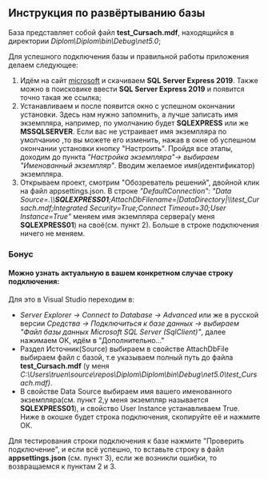 <h2>Инструкция по развёртыванию базы</h2>

База представляет собой файл <b>test_Cursach.mdf</b>, находящийся в директории <i>Diplom\Diplom\bin\Debug\net5.0</i>;

Для успешного подключения базы и правильной работы приложения делаем следующее:
<ol>
<li>Идём на сайт <a href="https://docs.microsoft.com/ru-ru/sql/database-engine/configure-windows/sql-server-express-localdb?view=sql-server-ver15">microsoft</a> и скачиваем <b>SQL Server Express 2019</b>. 
Также можно в поисковике ввести <b>SQL Server Express 2019</b> и появится точно такая же ссылка;</li>

<li>Устанавливаем и после появится окно с успешном окончании установки. Здесь нам нужно запомнить, а лучше записать имя экземпляра, например, по умолчанию будет <b>SQLEXPRESS</b> или же <b>MSSQLSERVER</b>. 
Если вас не устраивает имя экземпляра по умолчанию ,то вы можете его изменить, нажав в окне об успешном окончании установки кнопку "Настроить". Пройдя все этапы, доходим до пункта <i>"Настройка экземпляра"-> выбираем "Именованный экземпляр"</i>. 
Вводим желаемое имя(идентификатор) экземпляра.</li>

<li>Открываем проект, смотрим "Обозреватель решений", двойной клик на файл appsettings.json. 
В строке <i>"DefaultConnection": "Data Source=.\\<b>SQLEXPRESS01</b>;AttachDbFilename=|DataDirectory|\\test_Cursach.mdf;Integrated Security=True;Connect Timeout=30;User Instance=True"</i> 
меняем имя экземпляра сервера(у меня <b>SQLEXPRESS01</b>) на своё(см. пункт 2). Больше в строке подключения ничего не меняем.</li>
</ol>
<h3>Бонус</h3>
<h4>Можно узнать актуальную в вашем конкретном случае строку подключения:</h4>
Для это в Visual Studio переходим в:<br>
<ul>
<li><i>Server Explorer -> Connect to Database -> Advanced </i>или же в русской версии
<i>Средства -> Подключиться к базе данных -> выбираем "Файл базы данных Microsoft SQL Server (SqlClient)"</i>, далее нажимаем ОК, идём в "Дополнительно..."</li>
<li>Раздел Источник(Source) выбираем в свойстве AttachDbFile выбираем файл с базой, т.е указываем полный путь до файла <b>test_Cursach.mdf</b> (у меня <i>C:\Users\truen\source\repos\Diplom\Diplom\bin\Debug\net5.0\test_Cursach.mdf)</i>.</li>
<li>В свойстве Data Source выбираем имя вашего именованного экземпляра(см. пункт 2,у меня экземпляр называется <b>SQLEXPRESS01</b>), и свойство User Instance устанавливаем True. Ниже в окошке будет строка подключения, скопируйте её и нажмите ОК.</li>
 </ul>
Для тестирования строки подключения к базе нажмите "Проверить подключение", и если всё успешно, то вставьте строку в файл <b>appsettings.json</b> (см. пункт 3), если же возникли ошибки, то возвращаемся к пунктам 2 и 3.
